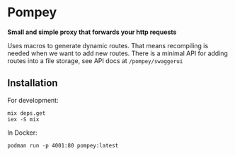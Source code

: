 # Pompey

**Small and simple proxy that forwards your http requests**

Uses macros to generate dynamic routes. That means recompiling is needed when we want to add new routes.
There is a minimal API for adding routes into a file storage, see API docs at `/pompey/swaggerui`

## Installation

For development:

```
mix deps.get
iex -S mix
```

In Docker:

```
podman run -p 4001:80 pompey:latest
```
